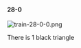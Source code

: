 #### 28-0
![train-28-0-0.png](https://github.com/lil-lab/nlvr/raw/master/nlvr/train/images/79/train-28-0-0.png "train-28-0-0.png")

There is 1 black triangle